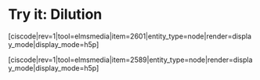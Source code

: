 # Try it: Dilution



[ciscode|rev=1|tool=elmsmedia|item=2601|entity_type=node|render=display_mode|display_mode=h5p]


[ciscode|rev=1|tool=elmsmedia|item=2589|entity_type=node|render=display_mode|display_mode=h5p]